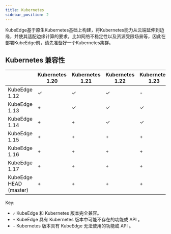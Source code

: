 ```yaml
---
title: Kubernetes
sidebar_position: 2
---
```


KubeEdge基于原生Kubernetes基础上构建，将Kubernetes能力从云端延伸到边缘，并使其适配边缘计算的要求，比如网络不稳定性以及资源受限场景等，因此在部署KubeEdge前，请先准备好一个Kubernetes集群。

## Kubernetes 兼容性

|                        | Kubernetes 1.20 | Kubernetes 1.21 | Kubernetes 1.22 | Kubernetes 1.23 | Kubernetes 1.24 | Kubernetes 1.25 | Kubernetes 1.26 | Kubernetes 1.27 | Kubernetes 1.28 | Kubernetes 1.29 |
|------------------------| --------------- | --------------- | --------------- | --------------- |-----------------| --------------- |-----------------| --------------- | --------------- | --------------- |
| KubeEdge 1.12          | ✓               | ✓               | ✓               | -               | -               | -               | -               | -               | -               | -               |
| KubeEdge 1.13          | +               | ✓               | ✓               | ✓               | -               | -               | -               | -               | -               | -               |
| KubeEdge 1.14          | +               | +               | ✓               | ✓               | ✓               | -               | -               | -               | -               | -               |
| KubeEdge 1.15          | +               | +               | +               | +               | ✓               | ✓               | ✓               | -               | -               | -               |
| KubeEdge 1.16          | +               | +               | +               | +               | +               | ✓               | ✓               | ✓               | -               | -               |
| KubeEdge 1.17          | +               | +               | +               | +               | +               | +               | ✓               | ✓               | ✓               | -               |
| KubeEdge HEAD (master) | +               | +               | +               | +               | +               | +               | +               | ✓               | ✓               | ✓               |

Key:
* `✓` KubeEdge 和 Kubernetes 版本完全兼容。
* `+` KubeEdge 具有 Kubernetes 版本中可能不存在的功能或 API 。
* `-` Kubernetes 版本具有 KubeEdge 无法使用的功能或 API 。